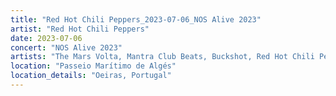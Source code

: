 ```yaml
---
title: "Red Hot Chili Peppers_2023-07-06_NOS Alive 2023"
artist: "Red Hot Chili Peppers"
date: 2023-07-06
concert: "NOS Alive 2023"
artists: "The Mars Volta, Mantra Club Beats, Buckshot, Red Hot Chili Peppers, Disturbed, City and Colour, ABBA, A Hundred Drums, Arden Jones, Adekunle GOLD, King Princess, Travi$ Scott, Brutus, Anna Calvi, Amenra, Ashe, The Strokes, 21 Acts of Manslaughter	Grindcore	United States, Florence + the Machine, bbno$, Anfisa Letyago, AJR, 12 Gauge Rampage, Bárbara Tinoco, Thundercat, St. Vincent, Alison Wonderland, Benjamin Hav, Di-rect, Arctic Monkeys, AR/CO, Angel Olsen, Blæst, 9 Foot Super SoldierCrossoverHardcore, Iggy Pop, Álvaro Díaz, 324	Grindcore	Japan"
location: "Passeio Marítimo de Algés"
location_details: "Oeiras, Portugal"
---
```

